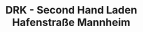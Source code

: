 ---
title: "DRK - Second Hand Laden Hafenstraße Mannheim"
url: /mannheim/drk-second-hand-laden-hafenstrasse-mannheim/
shop: Kleidung
---